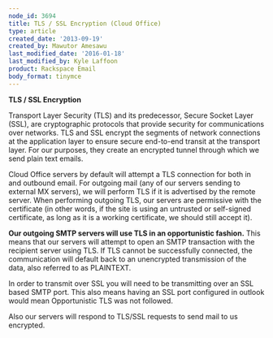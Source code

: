 ```yaml
---
node_id: 3694
title: TLS / SSL Encryption (Cloud Office)
type: article
created_date: '2013-09-19'
created_by: Mawutor Amesawu
last_modified_date: '2016-01-18'
last_modified_by: Kyle Laffoon
product: Rackspace Email
body_format: tinymce
---
```


**TLS / SSL Encryption**

Transport Layer Security (TLS) and its predecessor, Secure Socket Layer
(SSL), are cryptographic protocols that provide security for
communications over networks. TLS and SSL encrypt the segments of
network connections at the application layer to ensure secure end-to-end
transit at the transport layer.  For our purposes, they create an
encrypted tunnel through which we send plain text emails.

Cloud Office servers by default will attempt a TLS connection for both
in and outbound email.  For outgoing mail (any of our servers sending to
external MX servers), we will perform TLS if it is advertised by the
remote server.  When performing outgoing TLS, our servers are permissive
with the certificate (in other words, if the site is using an untrusted
or self-signed certificate, as long as it is a working certificate, we
should still accept it).

**Our outgoing SMTP servers will use TLS in an opportunistic fashion.**
This means that our servers will attempt to open an SMTP transaction
with the recipient server using TLS.  If TLS cannot be successfully
connected, the communication will default back to an unencrypted
transmission of the data, also referred to as PLAINTEXT.

In order to transmit over SSL you will need to be transmitting over an
SSL based SMTP port. This also means having an SSL port configured in
outlook would mean Opportunistic TLS was not followed.

Also our servers will respond to TLS/SSL requests to send mail
<span>to</span> us encrypted.

